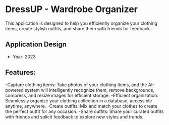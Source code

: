 # DressUP - Wardrobe Organizer

 This application is designed to help you efficiently organize your clothing items, create stylish outfits, and share them with friends for feedback.

## Application Design

- Year: 2023

## Features:

-Capture clothing items: Take photos of your clothing items, and the AI-powered system will intelligently recognize them, remove backgrounds, compress, and resize images for efficient storage.
-Efficient organization: Seamlessly organize your clothing collection in a database, accessible anytime, anywhere.
-Create outfits: Mix and match your clothes to create the perfect outfit for any occasion.
-Share outfits: Share your curated outfits with friends and solicit feedback to explore new styles and trends.

